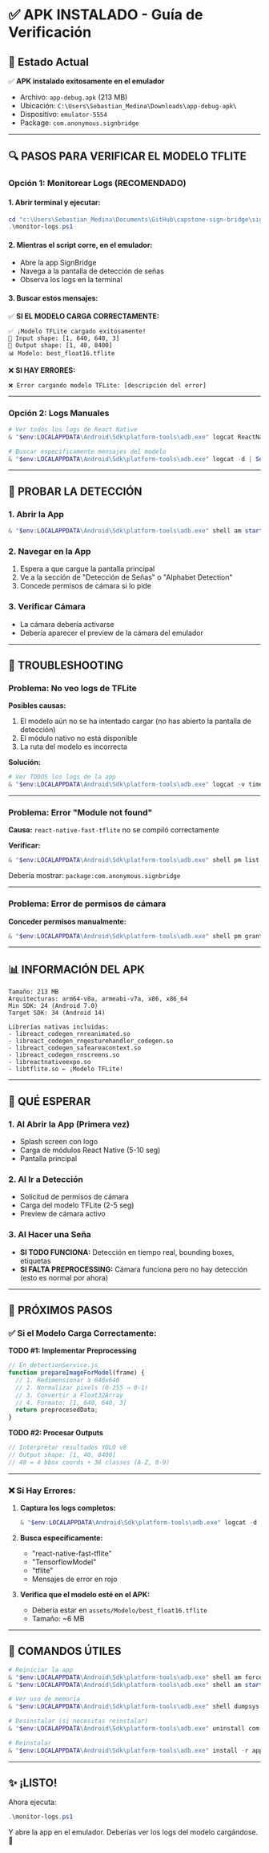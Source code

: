 # ✅ APK INSTALADO - Guía de Verificación

## 🎉 Estado Actual

✅ **APK instalado exitosamente en el emulador**
- Archivo: `app-debug.apk` (213 MB)
- Ubicación: `C:\Users\Sebastian_Medina\Downloads\app-debug-apk\`
- Dispositivo: `emulator-5554`
- Package: `com.anonymous.signbridge`

---

## 🔍 PASOS PARA VERIFICAR EL MODELO TFLITE

### Opción 1: Monitorear Logs (RECOMENDADO)

#### 1. Abrir terminal y ejecutar:
```powershell
cd "c:\Users\Sebastian_Medina\Documents\GitHub\capstone-sign-bridge\sign-Bridge"
.\monitor-logs.ps1
```

#### 2. Mientras el script corre, en el emulador:
- Abre la app SignBridge
- Navega a la pantalla de detección de señas
- Observa los logs en la terminal

#### 3. Buscar estos mensajes:

✅ **SI EL MODELO CARGA CORRECTAMENTE:**
```
✅ ¡Modelo TFLite cargado exitosamente!
📐 Input shape: [1, 640, 640, 3]
📐 Output shape: [1, 40, 8400]
📊 Modelo: best_float16.tflite
```

❌ **SI HAY ERRORES:**
```
❌ Error cargando modelo TFLite: [descripción del error]
```

---

### Opción 2: Logs Manuales

```powershell
# Ver todos los logs de React Native
& "$env:LOCALAPPDATA\Android\Sdk\platform-tools\adb.exe" logcat ReactNativeJS:V *:S

# Buscar específicamente mensajes del modelo
& "$env:LOCALAPPDATA\Android\Sdk\platform-tools\adb.exe" logcat -d | Select-String "TFLite|Modelo"
```

---

## 🧪 PROBAR LA DETECCIÓN

### 1. Abrir la App
```powershell
& "$env:LOCALAPPDATA\Android\Sdk\platform-tools\adb.exe" shell am start -n com.anonymous.signbridge/.MainActivity
```

### 2. Navegar en la App
1. Espera a que cargue la pantalla principal
2. Ve a la sección de "Detección de Señas" o "Alphabet Detection"
3. Concede permisos de cámara si lo pide

### 3. Verificar Cámara
- La cámara debería activarse
- Debería aparecer el preview de la cámara del emulador

---

## 🐛 TROUBLESHOOTING

### Problema: No veo logs de TFLite

**Posibles causas:**
1. El modelo aún no se ha intentado cargar (no has abierto la pantalla de detección)
2. El módulo nativo no está disponible
3. La ruta del modelo es incorrecta

**Solución:**
```powershell
# Ver TODOS los logs de la app
& "$env:LOCALAPPDATA\Android\Sdk\platform-tools\adb.exe" logcat -v time | Select-String "signbridge"
```

---

### Problema: Error "Module not found"

**Causa:** `react-native-fast-tflite` no se compiló correctamente

**Verificar:**
```powershell
& "$env:LOCALAPPDATA\Android\Sdk\platform-tools\adb.exe" shell pm list packages | Select-String "signbridge"
```

Debería mostrar: `package:com.anonymous.signbridge`

---

### Problema: Error de permisos de cámara

**Conceder permisos manualmente:**
```powershell
& "$env:LOCALAPPDATA\Android\Sdk\platform-tools\adb.exe" shell pm grant com.anonymous.signbridge android.permission.CAMERA
```

---

## 📊 INFORMACIÓN DEL APK

```
Tamaño: 213 MB
Arquitecturas: arm64-v8a, armeabi-v7a, x86, x86_64
Min SDK: 24 (Android 7.0)
Target SDK: 34 (Android 14)

Librerías nativas incluidas:
- libreact_codegen_rnreanimated.so
- libreact_codegen_rngesturehandler_codegen.so
- libreact_codegen_safeareacontext.so
- libreact_codegen_rnscreens.so
- libreactnativeexpo.so
- libtflite.so ← ¡Modelo TFLite!
```

---

## 🎯 QUÉ ESPERAR

### 1. Al Abrir la App (Primera vez)
- Splash screen con logo
- Carga de módulos React Native (5-10 seg)
- Pantalla principal

### 2. Al Ir a Detección
- Solicitud de permisos de cámara
- Carga del modelo TFLite (2-5 seg)
- Preview de cámara activo

### 3. Al Hacer una Seña
- **SI TODO FUNCIONA:** Detección en tiempo real, bounding boxes, etiquetas
- **SI FALTA PREPROCESSING:** Cámara funciona pero no hay detección (esto es normal por ahora)

---

## 📝 PRÓXIMOS PASOS

### ✅ Si el Modelo Carga Correctamente:

**TODO #1: Implementar Preprocessing**
```javascript
// En detectionService.js
function prepareImageForModel(frame) {
  // 1. Redimensionar a 640x640
  // 2. Normalizar pixels (0-255 → 0-1)
  // 3. Convertir a Float32Array
  // 4. Formato: [1, 640, 640, 3]
  return preprocesedData;
}
```

**TODO #2: Procesar Outputs**
```javascript
// Interpretar resultados YOLO v8
// Output shape: [1, 40, 8400]
// 40 = 4 bbox coords + 36 classes (A-Z, 0-9)
```

---

### ❌ Si Hay Errores:

1. **Captura los logs completos:**
   ```powershell
   & "$env:LOCALAPPDATA\Android\Sdk\platform-tools\adb.exe" logcat -d > logs.txt
   ```

2. **Busca específicamente:**
   - "react-native-fast-tflite"
   - "TensorflowModel"
   - "tflite"
   - Mensajes de error en rojo

3. **Verifica que el modelo esté en el APK:**
   - Debería estar en `assets/Modelo/best_float16.tflite`
   - Tamaño: ~6 MB

---

## 🚀 COMANDOS ÚTILES

```powershell
# Reiniciar la app
& "$env:LOCALAPPDATA\Android\Sdk\platform-tools\adb.exe" shell am force-stop com.anonymous.signbridge
& "$env:LOCALAPPDATA\Android\Sdk\platform-tools\adb.exe" shell am start -n com.anonymous.signbridge/.MainActivity

# Ver uso de memoria
& "$env:LOCALAPPDATA\Android\Sdk\platform-tools\adb.exe" shell dumpsys meminfo com.anonymous.signbridge

# Desinstalar (si necesitas reinstalar)
& "$env:LOCALAPPDATA\Android\Sdk\platform-tools\adb.exe" uninstall com.anonymous.signbridge

# Reinstalar
& "$env:LOCALAPPDATA\Android\Sdk\platform-tools\adb.exe" install -r app-debug.apk
```

---

## ✨ ¡LISTO!

Ahora ejecuta:
```powershell
.\monitor-logs.ps1
```

Y abre la app en el emulador. Deberías ver los logs del modelo cargándose. 🎉
